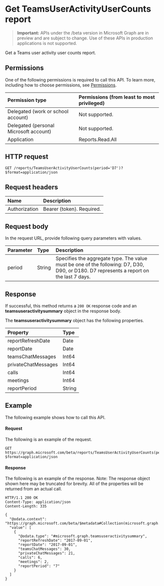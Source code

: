 # Get TeamsUserActivityUserCounts report

> **Important:** APIs under the /beta version in Microsoft Graph are in preview and are subject to change. Use of these APIs in production applications is not supported.

Get a Teams user activity user counts report.

## Permissions

One of the following permissions is required to call this API. To learn more, including how to choose permissions, see [Permissions](../../../concepts/permissions_reference.md).

| Permission type                        | Permissions (from least to most privileged) |
| :------------------------------------- | :--------------------------------------- |
| Delegated (work or school account)     | Not supported.                           |
| Delegated (personal Microsoft account) | Not supported.                           |
| Application                            | Reports.Read.All                         |

## HTTP request

<!-- { "blockType": "ignored" } -->

```http
GET /reports/TeamsUserActivityUserCounts(period='D7')?$format=application/json
```

## Request headers

| Name          | Description               |
| :------------ | :------------------------ |
| Authorization | Bearer {token}. Required. |

## Request body

In the request URL, provide following query parameters with values.

| Parameter | Type   | Description                              |
| :-------- | :----- | :--------------------------------------- |
| period    | String | Specifies the aggregate type. The value must be one of the following: D7, D30, D90, or D180. D7 represents a report on the last 7 days. |

## Response

If successful, this method returns a `200 OK` response code and an **teamsuseractivitysummary** object in the response body.

The **teamsuseractivitysummary** object has the following properties.

| Property            | Type   |
| :------------------ | :----- |
| reportRefreshDate   | Date   |
| reportDate          | Date   |
| teamsChatMessages   | Int64  |
| privateChatMessages | Int64  |
| calls               | Int64  |
| meetings            | Int64  |
| reportPeriod        | String |

## Example

The following example shows how to call this API.

#### Request

The following is an example of the request.

```http
GET https://graph.microsoft.com/beta/reports/TeamsUserActivityUserCounts(period='D7')?$format=application/json
```

#### Response

The following is an example of the response.
Note: The response object shown here may be truncated for brevity. All of the properties will be returned from an actual call.

```http
HTTP/1.1 200 OK
Content-Type: application/json
Content-Length: 335

{
  "@odata.context": "https://graph.microsoft.com/beta/$metadata#Collection(microsoft.graph.teamsuseractivitysummary)", 
  "value": [
    {
      "@odata.type": "#microsoft.graph.teamsuseractivitysummary", 
      "reportRefreshDate": "2017-09-01", 
      "reportDate": "2017-09-01", 
      "teamsChatMessages": 30, 
      "privateChatMessages": 21, 
      "calls": 6, 
      "meetings": 2, 
      "reportPeriod": "7"
    }
  ]
}
```